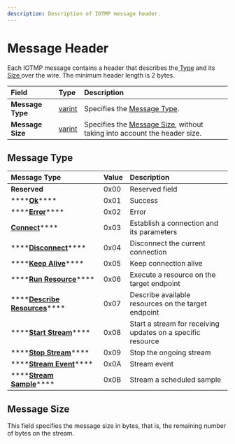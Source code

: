 ```yaml
---
description: Description of IOTMP message header.
---
```


# Message Header

Each IOTMP message contains a header that describes the[ Type](message-header.md#message-type) and its [Size ](message-header.md#message-size)over the wire. The minimum header length is 2 bytes.

| Field | Type | Description |
| :--- | :--- | :--- |
| **Message Type** | [varint](../definitions.md#varint) | Specifies the [Message Type](message-header.md#message-types).  |
| **Message Size** | [varint](../definitions.md#varint) | Specifies the [Message Size](message-header.md#message-size), without taking into account the header size. |

## Message Type

| Message Type | Value | Description |
| :--- | :--- | :--- |
| **Reserved** | 0x00 | Reserved field |
| \*\*\*\*[**Ok**](../messages/ok.md)\*\*\*\* | 0x01 | Success |
| \*\*\*\*[**Error**](../messages/error.md)\*\*\*\* | 0x02 | Error |
| [**Connect**](../messages/connect.md)\*\*\*\* | 0x03 | Establish a connection and its parameters |
| \*\*\*\*[**Disconnect**](../messages/disconnect.md)\*\*\*\* | 0x04 | Disconnect the current connection |
| \*\*\*\*[**Keep Alive**](../messages/keep-alive.md)\*\*\*\* | 0x05 | Keep connection alive |
| \*\*\*\*[**Run Resource**](../messages/run.md)\*\*\*\* | 0x06 | Execute a resource on the target endpoint |
| \*\*\*\*[**Describe Resources**](../messages/describe.md)\*\*\*\* | 0x07 | Describe available resources on the target endpoint |
| \*\*\*\*[**Start Stream**](../messages/streams/start-stream.md)\*\*\*\* | 0x08 | Start a stream for receiving updates on a specific resource |
| \*\*\*\*[**Stop Stream**](../messages/streams/stop-stream.md)\*\*\*\* | 0x09 | Stop the ongoing stream |
| \*\*\*\*[**Stream Event**](../messages/streams/stream-event.md)\*\*\*\* | 0x0A | Stream event |
| \*\*\*\*[**Stream Sample**]()\*\*\*\* | 0x0B | Stream a scheduled sample |

## Message Size

This field specifies the message size in bytes, that is, the remaining number of bytes on the stream.

